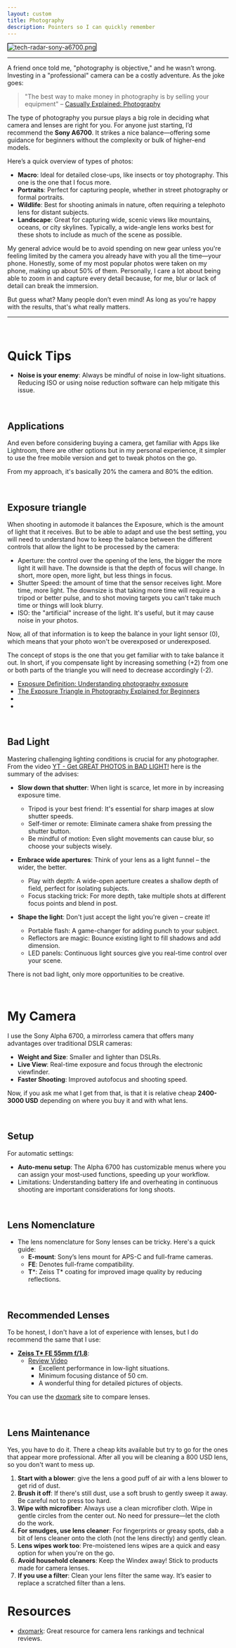 ```yaml
---
layout: custom
title: Photography
description: Pointers so I can quickly remember
---
```

<img class="myImg" src="../images/photography/tech-radar-sony-a6700.png" alt="tech-radar-sony-a6700.png" style="border: 1px solid #000; border-radius: 1px; padding: 0px; cursor: pointer;">

---

A friend once told me, "photography is objective," and he wasn’t wrong. Investing in a "professional" camera can be a costly adventure. As the joke goes:

> "The best way to make money in photography is by selling your equipment" – [Casually Explained: Photography](https://youtu.be/tJrr3FAtf1U?si=Tzl7-LxpU5wY8BQc)

The type of photography you pursue plays a big role in deciding what camera and lenses are right for you. For anyone just starting, I’d recommend the **Sony A6700**. It strikes a nice balance—offering some guidance for beginners without the complexity or bulk of higher-end models.

Here’s a quick overview of types of photos:

- **Macro**: Ideal for detailed close-ups, like insects or toy photography. This one is the one that I focus more.
- **Portraits**: Perfect for capturing people, whether in street photography or formal portraits.
- **Wildlife**: Best for shooting animals in nature, often requiring a telephoto lens for distant subjects.
- **Landscape**: Great for capturing wide, scenic views like mountains, oceans, or city skylines. Typically, a wide-angle lens works best for these shots to include as much of the scene as possible.

My general advice would be to avoid spending on new gear unless you're feeling limited by the camera you already have with you all the time—your phone. Honestly, some of my most popular photos were taken on my phone, making up about 50% of them. Personally, I care a lot about being able to zoom in and capture every detail because, for me, blur or lack of detail can break the immersion.

But guess what? Many people don’t even mind! As long as you're happy with the results, that's what really matters.


---

<br>

# Quick Tips

- **Noise is your enemy**: Always be mindful of noise in low-light situations. Reducing ISO or using noise reduction software can help mitigate this issue.

<br>

## Applications

And even before considering buying a camera, get familiar with Apps like Lightroom, there are other options but in my personal experience, it simpler to use the free mobile version and get to tweak photos on the go.

From my approach, it's basically 20% the camera and 80% the edition.

<br>

## Exposure triangle

When shooting in automode it balances the Exposure, which is the amount of light that it receives. But to be able to adapt and use the best setting, you will need to understand how to keep the balance between the different controls that allow the light to be processed by the camera:

- Aperture: the control over the opening of the lens, the bigger the more light it will have. The downside is that the depth of focus will change. In short, more open, more light, but less things in focus.
- Shutter Speed: the amount of time that the sensor receives light. More time, more light. The downsize is that taking more time will require a tripod or better pulse, and to shot moving targets you can't take much time or things will look blurry.
- ISO: the "artificial" increase of the light. It's useful, but it may cause noise in your photos.

Now, all of that information is to keep the balance in your light sensor (0), which means that your photo won't be overexposed or underexposed.

The concept of stops is the one that you get familiar with to take balance it out. In short, if you compensate light by increasing something (+2) from one or both parts of the triangle you will need to decrease accordingly (-2).

- [Exposure Definition: Understanding photography exposure](https://capturetheatlas.com/what-is-exposure-in-photography/)
- [The Exposure Triangle in Photography Explained for Beginners](https://capturetheatlas.com/exposure-triangle-explained-photography/)
- [](https://capturetheatlas.com/camera-modes/)
- [](https://capturetheatlas.com/photography-tips-for-beginners/)

 
<br>

## Bad Light

Mastering challenging lighting conditions is crucial for any photographer.
From the video [YT - Get GREAT PHOTOS in BAD LIGHT!](https://youtu.be/9ro-kLqbhdA?si=GBJln3Av_8ims3AX) here is the summary of the advises:

- **Slow down that shutter**: When light is scarce, let more in by increasing exposure time.
  - Tripod is your best friend: It's essential for sharp images at slow shutter speeds.
  - Self-timer or remote: Eliminate camera shake from pressing the shutter button.
  - Be mindful of motion: Even slight movements can cause blur, so choose your subjects wisely.

- **Embrace wide apertures**: Think of your lens as a light funnel – the wider, the better.
  - Play with depth: A wide-open aperture creates a shallow depth of field, perfect for isolating subjects.
  - Focus stacking trick: For more depth, take multiple shots at different focus points and blend in post.

- **Shape the light**: Don't just accept the light you're given – create it!
  - Portable flash: A game-changer for adding punch to your subject.
  - Reflectors are magic: Bounce existing light to fill shadows and add dimension.
  - LED panels: Continuous light sources give you real-time control over your scene.

There is not bad light, only more opportunities to be creative.

<br>

# My Camera

I use the Sony Alpha 6700, a mirrorless camera that offers many advantages over traditional DSLR cameras:
- **Weight and Size**: Smaller and lighter than DSLRs.
- **Live View**: Real-time exposure and focus through the electronic viewfinder.
- **Faster Shooting**: Improved autofocus and shooting speed.

Now, if you ask me what I get from that, is that it is relative cheap **2400-3000 USD** depending on where you buy it and with what lens.

<br>

## Setup

For automatic settings:
- **Auto-menu setup**: The Alpha 6700 has customizable menus where you can assign your most-used functions, speeding up your workflow.
- Limitations: Understanding battery life and overheating in continuous shooting are important considerations for long shoots.

<br>

## Lens Nomenclature

- The lens nomenclature for Sony lenses can be tricky. Here's a quick guide:
  - **E-mount**: Sony’s lens mount for APS-C and full-frame cameras.
  - **FE**: Denotes full-frame compatibility.
  - **T***: Zeiss T* coating for improved image quality by reducing reflections.

<br>

## Recommended Lenses

To be honest, I don't have a lot of experience with lenses, but I do recommend the same that I use:

- **[Zeiss T* FE 55mm f/1.8](https://www.kenrockwell.com/sony/zeiss/55mm-f18.htm)**:
  - [Review Video](https://youtu.be/4MtIRKqhWaY?si=_VlW4AI_ilmS8icd)
    - Excellent performance in low-light situations.
    - Minimum focusing distance of 50 cm.
    - A wonderful thing for detailed pictures of objects.

You can use the [dxomark](https://www.dxomark.com/Lenses/) site to compare lenses.

<br>

## Lens Maintenance

Yes, you have to do it. There a cheap kits available but try to go for the ones that appear more professional. After all you will be cleaning a 800 USD lens, so you don't want to mess up.

1. **Start with a blower**: give the lens a good puff of air with a lens blower to get rid of dust.
2. **Brush it off**: If there's still dust, use a soft brush to gently sweep it away. Be careful not to press too hard.
3. **Wipe with microfiber**: Always use a clean microfiber cloth. Wipe in gentle circles from the center out. No need for pressure—let the cloth do the work.
4. **For smudges, use lens cleaner**: For fingerprints or greasy spots, dab a bit of lens cleaner onto the cloth (not the lens directly) and gently clean.
5. **Lens wipes work too**: Pre-moistened lens wipes are a quick and easy option for when you're on the go.
6. **Avoid household cleaners**: Keep the Windex away! Stick to products made for camera lenses.
7. **If you use a filter**: Clean your lens filter the same way. It’s easier to replace a scratched filter than a lens.

# Resources

- [dxomark](https://www.dxomark.com/Lenses/): Great resource for camera lens rankings and technical reviews.

<br>